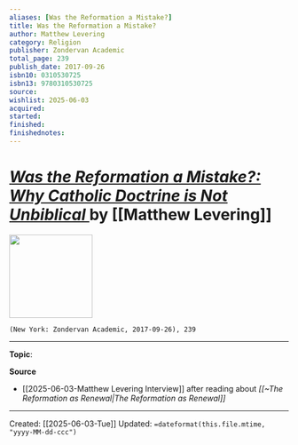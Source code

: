 ```yaml
---
aliases: [Was the Reformation a Mistake?]
title: Was the Reformation a Mistake?
author: Matthew Levering
category: Religion
publisher: Zondervan Academic
total_page: 239
publish_date: 2017-09-26
isbn10: 0310530725
isbn13: 9780310530725
source: 
wishlist: 2025-06-03
acquired: 
started: 
finished: 
finishednotes: 
---
```

# *[Was the Reformation a Mistake?: Why Catholic Doctrine is Not Unbiblical ]()* by [[Matthew Levering]]

<img src="http://books.google.com/books/content?id=XsULDgAAQBAJ&printsec=frontcover&img=1&zoom=1&edge=curl&source=gbs_api" width=150>

`(New York: Zondervan Academic, 2017-09-26), 239`



--- 
**Topic**: 

**Source**
- [[2025-06-03-Matthew Levering Interview]] after reading about *[[~The Reformation as Renewal|The Reformation as Renewal]]*
 ---
Created: [[2025-06-03-Tue]]
Updated: `=dateformat(this.file.mtime, "yyyy-MM-dd-ccc")`